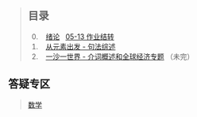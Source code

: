 > ## 目录
> 
> 0.    [绪论](docs/2017-05-06.md)   [05-13 作业结转](docs/2017-05-06.md#作业)
> 1.    [从元素出发 - 句法综述](docs/2017-05-13.md) 
> 2.    [一沙一世界 - 介词概述和全球经济专题](docs/2017-05-20.md) （未完）
>


## 答疑专区

> [数学](prob/396.md)
